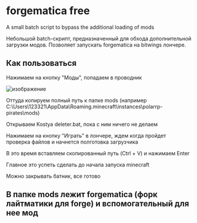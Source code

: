 # forgematica free
 A small batch script to bypass the additional loading of mods
 
 Небольшой batch-скрипт, предназначенный для обхода дополнительной загрузки модов. Позволяет запускать forgematica на bitwings лончере.

## Как пользоваться
 Нажимаем на кнопку "Моды", попадаем в проводник
 
 ![изображение](https://github.com/user-attachments/assets/c4ceb97f-0fad-4333-b1d4-cc8379ff2e45)
 
 Оттуда копируем полный путь к папке mods (например C:\Users\123321\AppData\Roaming\.minecraft\instances\polarrp-pirates\mods)
 
 Открываем Kostya deleter.bat, пока с ним ничего не делаем
 
 Нажимаем на кнопку "Играть" в лончере, ждем когда пройдет проверка файлов и начнется полготовка загрузчика
 
 В это время вставляем скопированный путь (Ctrl + V) и нажимаем Enter
 
 Главное это успеть сделать до начала запуска minecraft

 Можно закрывать батник, все готово
 
 ## В папке mods лежит forgematica (форк лайтматики для forge) и вспомогательный для нее мод
